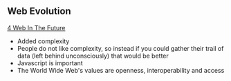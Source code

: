 ## Web Evolution

[4 Web In The Future](http://www.creativebloq.com/netmag/4-ways-web-will-change-future-51514665?page=1)
* Added complexity
*  People do not like complexity, so instead if you could gather their trail of data (left behind unconsciously) that would be better
* Javascript is important
*  The World Wide Web's values are openness, interoperability and access
